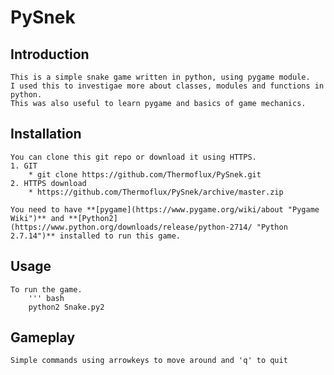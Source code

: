 # PySnek
	
## Introduction	
	This is a simple snake game written in python, using pygame module.
	I used this to investigae more about classes, modules and functions in python.
	This was also useful to learn pygame and basics of game mechanics.

## Installation
	You can clone this git repo or download it using HTTPS.
	1. GIT
		* git clone https://github.com/Thermoflux/PySnek.git
	2. HTTPS download
		* https://github.com/Thermoflux/PySnek/archive/master.zip
	
	You need to have **[pygame](https://www.pygame.org/wiki/about "Pygame Wiki")** and **[Python2](https://www.python.org/downloads/release/python-2714/ "Python 2.7.14")** installed to run this game.
	
## Usage

	To run the game.
		''' bash
		python2 Snake.py2

## Gameplay

	Simple commands using arrowkeys to move around and 'q' to quit
	